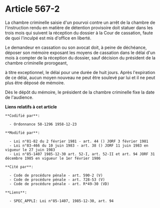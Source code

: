 # Article 567-2

La chambre criminelle saisie d'un pourvoi contre un arrêt de la chambre de l'instruction rendu en matière de détention
provisoire doit statuer dans les trois mois qui suivent la réception du dossier à la Cour de cassation, faute de quoi
l'inculpé est mis d'office en liberté. 

Le demandeur en cassation ou son avocat doit, à peine de déchéance, déposer son mémoire exposant les moyens de cassation dans
le délai d'un mois à compter de la réception du dossier, sauf décision du président de la chambre criminelle prorogeant,

à titre exceptionnel, le délai pour une durée de huit jours. Après l'expiration de ce délai, aucun moyen nouveau ne peut être
soulevé par lui et il ne peut plus être déposé de mémoire. 

Dès le dépôt du mémoire, le président de la chambre criminelle fixe la date de l'audience.

**Liens relatifs à cet article**

	**Codifié par**:

	  - Ordonnance 58-1296 1958-12-23

	**Modifié par**:

	  - Loi n°81-82 du 2 février 1981 - art. 44 () JORF 3 février 1981
	  - Loi n°83-466 du 10 juin 1983 - art. 38 () JORF 11 juin 1983 en vigueur le 27 juin 1983
	  - Loi n°85-1407 1985-12-30 art. 52-I, art. 52-II et art. 94 JORF 31 décembre 1985 en vigueur le 1er février 1986

	**Cité par**:

	  - Code de procédure pénale - art. 590-2 (V)
	  - Code de procédure pénale - art. 728-53 (V)
	  - Code de procédure pénale - art. R*49-30 (VD)

	**Liens**:

	  - SPEC_APPLI: Loi n°85-1407, 1985-12-30, art. 94
